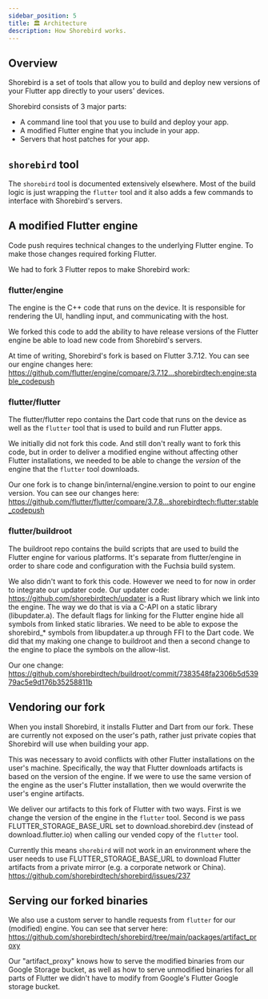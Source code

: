 ```yaml
---
sidebar_position: 5
title: 🏛️ Architecture
description: How Shorebird works.
---
```


## Overview

Shorebird is a set of tools that allow you to build and deploy new versions of
your Flutter app directly to your users' devices.

Shorebird consists of 3 major parts:
- A command line tool that you use to build and deploy your app.
- A modified Flutter engine that you include in your app.
- Servers that host patches for your app.

## `shorebird` tool

The `shorebird` tool is documented extensively elsewhere.  Most of the build
logic is just wrapping the `flutter` tool and it also adds a few commands to
interface with Shorebird's servers.

## A modified Flutter engine

Code push requires technical changes to the underlying Flutter engine.  To make
those changes required forking Flutter.

We had to fork 3 Flutter repos to make Shorebird work:

### flutter/engine

The engine is the C++ code that runs on the device.  It is responsible for
rendering the UI, handling input, and communicating with the host.

We forked this code to add the ability to have release versions of the Flutter
engine be able to load new code from Shorebird's servers.

At time of writing, Shorebird's fork is based on Flutter 3.7.12.  You can see
our engine changes here:
https://github.com/flutter/engine/compare/3.7.12...shorebirdtech:engine:stable_codepush

### flutter/flutter

The flutter/flutter repo contains the Dart code that runs on the device as well
as the `flutter` tool that is used to build and run Flutter apps.

We initially did not fork this code.  And still don't really want to fork
this code, but in order to deliver a modified engine without affecting other
Flutter installations, we needed to be able to change the *version* of the
engine that the `flutter` tool downloads.

Our one fork is to change bin/internal/engine.version to point to our
engine version.  You can see our changes here:
https://github.com/flutter/flutter/compare/3.7.8...shorebirdtech:flutter:stable_codepush

### flutter/buildroot

The buildroot repo contains the build scripts that are used to build the
Flutter engine for various platforms.  It's separate from flutter/engine in
order to share code and configuration with the Fuchsia build system.

We also didn't want to fork this code.  However we need to for now in order
to integrate our updater code.  Our updater code:
https://github.com/shorebirdtech/updater
is a Rust library which we link into the engine.  The way we do that is via
a C-API on a static library (libupdater.a).  The default flags for linking
for the Flutter engine hide all symbols from linked static libraries.  We
need to be able to expose the shorebird_* symbols from libupdater.a up through
FFI to the Dart code.  We did that my making one change to buildroot and then
a second change to the engine to place the symbols on the allow-list.

Our one change:
https://github.com/shorebirdtech/buildroot/commit/7383548fa2306b5d53979ac5e9d176b35258811b

## Vendoring our fork

When you install Shorebird, it installs Flutter and Dart from our fork.  These
are currently not exposed on the user's path, rather just private copies
that Shorebird will use when building your app.

This was necessary to avoid conflicts with other Flutter installations on the
user's machine.  Specifically, the way that Flutter downloads artifacts is
based on the version of the engine.  If we were to use the same version of the
engine as the user's Flutter installation, then we would overwrite the user's
engine artifacts.

We deliver our artifacts to this fork of Flutter with two ways.  First is we
change the version of the engine in the `flutter` tool.  Second is we pass
FLUTTER_STORAGE_BASE_URL set to download.shorebird.dev (instead of
download.flutter.io) when calling our vended copy of the `flutter` tool.

Currently this means `shorebird` will not work in an environment where the
user needs to use FLUTTER_STORAGE_BASE_URL to download Flutter artifacts 
from a private mirror (e.g. a corporate network or China).
https://github.com/shorebirdtech/shorebird/issues/237

## Serving our forked binaries

We also use a custom server to handle requests from `flutter` for our
(modified) engine.  You can see that server here:
https://github.com/shorebirdtech/shorebird/tree/main/packages/artifact_proxy

Our "artifact_proxy" knows how to serve the modified binaries from our
Google Storage bucket, as well as how to serve unmodified binaries for all
parts of Flutter we didn't have to modify from
Google's Flutter Google storage bucket.